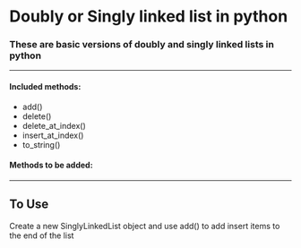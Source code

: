 # Doubly or Singly linked list in python

### These are basic versions of doubly and singly linked lists in python

---

#### Included methods:
* add()
* delete()
* delete_at_index()
* insert_at_index()
* to_string()

#### Methods to be added:


---
## To Use
Create a new SinglyLinkedList object and use add() to add insert items to the end of the list